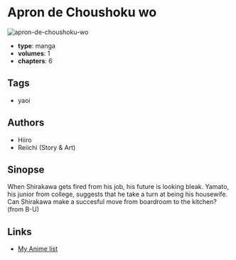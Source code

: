 # Apron de Choushoku wo

![apron-de-choushoku-wo](https://cdn.myanimelist.net/images/manga/1/32686.jpg)

-   **type**: manga
-   **volumes**: 1
-   **chapters**: 6

## Tags

-   yaoi

## Authors

-   Hiiro
-   Reiichi (Story & Art)

## Sinopse

When Shirakawa gets fired from his job, his future is looking bleak. Yamato, his junior from college, suggests that he take a turn at being his housewife. Can Shirakawa make a succesful move from boardroom to the kitchen?
(from B-U)

## Links

-   [My Anime list](https://myanimelist.net/manga/2437/Apron_de_Choushoku_wo)
